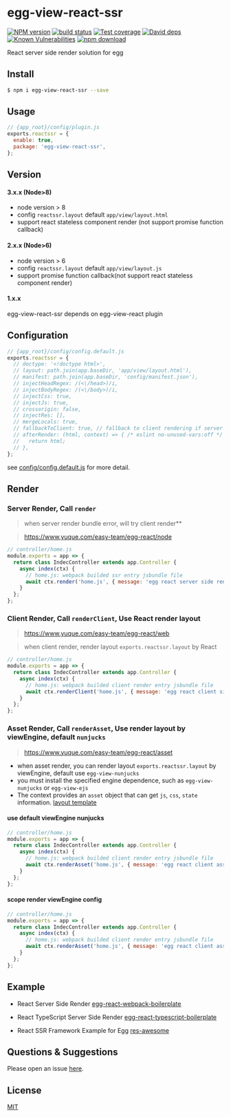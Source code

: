 # egg-view-react-ssr

[![NPM version][npm-image]][npm-url]
[![build status][travis-image]][travis-url]
[![Test coverage][codecov-image]][codecov-url]
[![David deps][david-image]][david-url]
[![Known Vulnerabilities][snyk-image]][snyk-url]
[![npm download][download-image]][download-url]

[npm-image]: https://img.shields.io/npm/v/egg-view-react-ssr.svg?style=flat-square
[npm-url]: https://npmjs.org/package/egg-view-react-ssr
[travis-image]: https://img.shields.io/travis/hubcarl/egg-view-react-ssr.svg?style=flat-square
[travis-url]: https://travis-ci.org/hubcarl/egg-view-react-ssr
[codecov-image]: https://img.shields.io/codecov/c/github/hubcarl/egg-view-react-ssr.svg?style=flat-square
[codecov-url]: https://codecov.io/github/hubcarl/egg-view-react-ssr?branch=master
[david-image]: https://img.shields.io/david/hubcarl/egg-view-react-ssr.svg?style=flat-square
[david-url]: https://david-dm.org/hubcarl/egg-view-react-ssr
[snyk-image]: https://snyk.io/test/npm/egg-view-react-ssr/badge.svg?style=flat-square
[snyk-url]: https://snyk.io/test/npm/egg-view-react-ssr
[download-image]: https://img.shields.io/npm/dm/egg-view-react-ssr.svg?style=flat-square
[download-url]: https://npmjs.org/package/egg-view-react-ssr

React server side render solution for egg

## Install

```bash
$ npm i egg-view-react-ssr --save
```

## Usage

```js
// {app_root}/config/plugin.js
exports.reactssr = {
  enable: true,
  package: 'egg-view-react-ssr',
};
```

## Version

#### 3.x.x (Node>8)

- node version > 8
- config `reactssr.layout` default `app/view/layout.html`
- support react stateless component render (not support promise function callback)

#### 2.x.x (Node>6)

- node version > 6
- config `reactssr.layout` default `app/view/layout.js`
- support promise function callback(not support react stateless component render)

#### 1.x.x

egg-view-react-ssr depends on egg-view-react plugin

## Configuration

```js
// {app_root}/config/config.default.js
exports.reactssr = {
  // doctype: '<!doctype html>',
  // layout: path.join(app.baseDir, 'app/view/layout.html'),
  // manifest: path.join(app.baseDir, 'config/manifest.json'),
  // injectHeadRegex: /(<\/head>)/i,
  // injectBodyRegex: /(<\/body>)/i,
  // injectCss: true,
  // injectJs: true,
  // crossorigin: false,
  // injectRes: [],
  // mergeLocals: true,
  // fallbackToClient: true, // fallback to client rendering if server render failed
  // afterRender: (html, context) => { /* eslint no-unused-vars:off */
  //   return html;
  // },
};
```

see [config/config.default.js](config/config.default.js) for more detail.


## Render

### Server Render, Call `render`

> when server render bundle error, will try client render**

> https://www.yuque.com/easy-team/egg-react/node

```js
// controller/home.js
module.exports = app => {
  return class IndecController extends app.Controller {
    async index(ctx) {
      // home.js: webpack builded ssr entry jsbundle file
      await ctx.render('home.js', { message: 'egg react server side render'});
    }
  };
};
```

### Client Render, Call `renderClient`, Use React render layout

> https://www.yuque.com/easy-team/egg-react/web

> when client render, render layout `exports.reactssr.layout` by React

```js
// controller/home.js
module.exports = app => {
  return class IndecController extends app.Controller {
    async index(ctx) {
      // home.js: webpack builded client render entry jsbundle file
      await ctx.renderClient('home.js', { message: 'egg react client side render'});
    }
  };
};
```

### Asset Render, Call `renderAsset`, Use render layout by viewEngine, default `nunjucks`

> https://www.yuque.com/easy-team/egg-react/asset

- when asset render, you can render layout `exports.reactssr.layout` by viewEngine, default use `egg-view-nunjucks`
- you must install the specified engine dependence, such as `egg-view-nunjucks` or `egg-view-ejs`
- The context provides an `asset` object that can get `js`, `css`, `state` information. [layout template](https://www.yuque.com/easy-team/egg-react/asset)

#### use default viewEngine nunjucks

```js
// controller/home.js
module.exports = app => {
  return class IndecController extends app.Controller {
    async index(ctx) {
      // home.js: webpack builded client render entry jsbundle file
      await ctx.renderAsset('home.js', { message: 'egg react client asset render'});
    }
  };
};
```

#### scope render viewEngine config

```js
// controller/home.js
module.exports = app => {
  return class IndecController extends app.Controller {
    async index(ctx) {
      // home.js: webpack builded client render entry jsbundle file
      await ctx.renderAsset('home.js', { message: 'egg react client asset render'}, { viewEngine: 'ejs' });
    }
  };
};
```

## Example

- React Server Side Render [egg-react-webpack-boilerplate](https://github.com/easy-team/egg-react-webpack-boilerplate)

- React TypeScript Server Side Render [egg-react-typescript-boilerplate](https://github.com/easy-team/egg-react-typescript-boilerplate)

- React SSR Framework Example for Egg [res-awesome](https://github.com/easy-team/res-awesome)

## Questions & Suggestions

Please open an issue [here](https://github.com/easy-team/egg-react-webpack-boilerplate/issues).

## License

[MIT](LICENSE)
